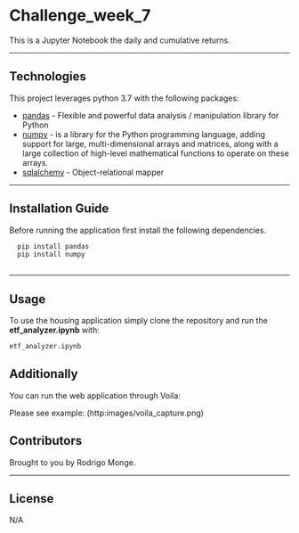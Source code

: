 # Challenge_week_7

This is a Jupyter Notebook the daily and cumulative returns.

---

## Technologies

This project leverages python 3.7 with the following packages:

* [pandas](https://github.com/google/pandas) - Flexible and powerful data analysis / manipulation library for Python
* [numpy](https://github.com/google/numpy) - is a library for the Python programming language, adding support for large, multi-dimensional arrays and matrices, along with a large collection of high-level mathematical functions to operate on these arrays.
* [sqlalchemy](https://github.com/google/sqlalchemy) - Object-relational mapper


---

## Installation Guide

Before running the application first install the following dependencies.

```python
  pip install pandas
  pip install numpy
 
```

---

## Usage

To use the housing application simply clone the repository and run the **etf_analyzer.ipynb** with:

```python
etf_analyzer.ipynb
```


## Additionally

You can run the web application through Voila:

Please see example: (http:images/voila_capture.png)

## Contributors

Brought to you by Rodrigo Monge.

---

## License

N/A